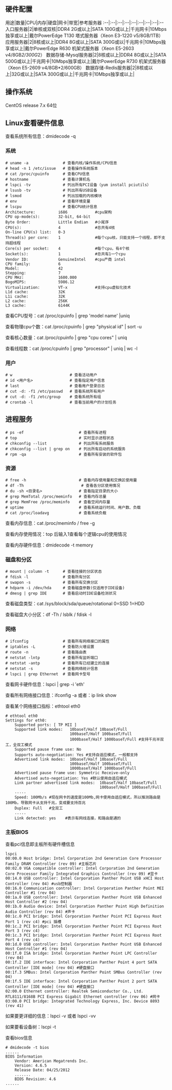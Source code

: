 ## 硬件配置
用途|数量|CPU|内存|硬盘|网卡|带宽|参考服务器
:--|:--|:--|:--|:--|:--|:--|:--|:--
入口服务器|2|单核或双核|DDR4 2G或以上|SATA 100G或以上|千兆网卡|10Mbps独享或以上|戴尔PowerEdge T130 塔式服务器（Xeon E3-1220 v5/8GB/1TB）
应用服务器|2|8核或以上|DDR4 8G或以上|SATA 300G或以|千兆网卡|10Mbps独享或以上|戴尔PowerEdge R630 机架式服务器（Xeon E5-2603 v4/8GB*2/300G*2）
数据存储-Mysql服务器|2|8核或以上|DDR4 8G或以上|SATA 500G或以上|千兆网卡|10Mbps独享或以上|戴尔PowerEdge R730 机架式服务器（Xeon E5-2609 v4/8GB*2/600GB）
数据存储-Redis服务器|2|8核或以上|32G或以上|SATA 300G或以上|千兆网卡|10Mbps独享或以上|

## 操作系统
CentOS release 7.x 64位

## Linux查看硬件信息
查看系统所有信息：dmidecode -q

### 系统
```
# uname -a               # 查看内核/操作系统/CPU信息
# head -n 1 /etc/issue   # 查看操作系统版本
# cat /proc/cpuinfo      # 查看CPU信息
# hostname               # 查看计算机名
# lspci -tv              # 列出所有PCI设备（yum install pciutils）
# lsusb -tv              # 列出所有USB设备
# lsmod                  # 列出加载的内核模块
# env                    # 查看环境变量
# lscpu                  # 查看CPU统计信息
Architecture:          i686            #cpu架构
CPU op-mode(s):        32-bit, 64-bit
Byte Order:            Little Endian   #小尾序
CPU(s):                4               #总共有4核
On-line CPU(s) list:   0-3
Thread(s) per core:    1               #每个cpu核，只能支持一个线程，即不支持超线程
Core(s) per socket:    4               #每个cpu，有4个核
Socket(s):             1               #总共有1一个cpu
Vendor ID:             GenuineIntel    #cpu产商 intel
CPU family:            6
Model:                 42
Stepping:              7
CPU MHz:               1600.000
BogoMIPS:              5986.12
Virtualization:        VT-x            #支持cpu虚拟化技术
L1d cache:             32K
L1i cache:             32K
L2 cache:              256K
L3 cache:              6144K
```
查看CPU型号：cat /proc/cpuinfo | grep 'model name' |uniq

查看物理cpu个数：cat /proc/cpuinfo | grep "physical id" | sort -u

查看核心数量：cat /proc/cpuinfo | grep "cpu cores" | uniq

查看线程数：cat /proc/cpuinfo | grep "processor" | uniq | wc -l

### 用户
```
# w                         # 查看活动用户
# id <用户名>                # 查看指定用户信息
# last                      # 查看用户登录日志
# cut -d: -f1 /etc/passwd   # 查看系统所有用户
# cut -d: -f1 /etc/group    # 查看系统所有组
# crontab -l                # 查看当前用户的计划任务
```

## 进程服务
```
# ps -ef                        # 查看所有进程
# top                           # 实时显示进程状态
# chkconfig --list              # 列出所有系统服务
# chkconfig --list | grep on    # 列出所有启动的系统服务
# rpm -qa                       # 查看所有安装的软件包
```

### 资源
```
# free -h                       # 查看内存使用量和交换区使用量
# df -Th                         # 查看各分区使用情况
# du -sh <目录名>                # 查看指定目录的大小
# grep MemTotal /proc/meminfo   # 查看内存总量
# grep MemFree /proc/meminfo    # 查看空闲内存量
# uptime                        # 查看系统运行时间、用户数、负载
# cat /proc/loadavg             # 查看系统负载
```
查看内存信息：cat /proc/meminfo / free -g

查看内存使用情况：top 后输入1查看每个逻辑cpu的使用情况

查看内存硬件信息：dmidecode -t memory

### 磁盘和分区
```
# mount | column -t      # 查看挂接的分区状态
# fdisk -l               # 查看所有分区
# swapon -s              # 查看所有交换分区
# hdparm -i /dev/hda     # 查看磁盘参数(仅适用于IDE设备)
# dmesg | grep IDE       # 查看启动时IDE设备检测状况
```
查看磁盘类型：cat /sys/block/sda/queue/rotational 0=SSD 1=HDD

查看磁盘大小分区：df -Th / lsblk / fdisk -l

### 网络
```
# ifconfig               # 查看所有网络接口的属性
# iptables -L            # 查看防火墙设置
# route -n               # 查看路由表
# netstat -lntp          # 查看所有监听端口
# netstat -antp          # 查看所有已经建立的连接
# netstat -s             # 查看网络统计信息
# lspci | grep Ethernet  # 查看网卡型号
```
查看网卡硬件信息：lspci | grep -i 'eth'

查看所有网络接口信息：ifconfig -a 或者：ip link show

查看某个网络接口指标：ethtool eth0
```
# ethtool eth0
Settings for eth0:
    Supported ports: [ TP MII ]
    Supported link modes:   10baseT/Half 10baseT/Full
                            100baseT/Half 100baseT/Full
                            1000baseT/Half 1000baseT/Full #支持千兆半双工，全双工模式
    Supported pause frame use: No
    Supports auto-negotiation: Yes #支持自适应模式，一般都支持
    Advertised link modes:  10baseT/Half 10baseT/Full
                            100baseT/Half 100baseT/Full
                            1000baseT/Half 1000baseT/Full
    Advertised pause frame use: Symmetric Receive-only
    Advertised auto-negotiation: Yes #默认使用自适应模式
    Link partner advertised link modes:  10baseT/Half 10baseT/Full
                                         100baseT/Half 100baseT/Full
    .....
    Speed: 100Mb/s #现在网卡的速度是100Mb,网卡使用自适应模式，所以推测路由是100Mb，导致网卡从支持千兆，变成要支持百兆
    Duplex: Full   #全双工
    .....
    Link detected: yes    #表示有网线连接，和路由是通的

```

### 主板BIOS
查看pci信息即主板所有硬件槽信息
```
lspci
00:00.0 Host bridge: Intel Corporation 2nd Generation Core Processor Family DRAM Controller (rev 09) #主板芯片
00:02.0 VGA compatible controller: Intel Corporation 2nd Generation Core Processor Family Integrated Graphics Controller (rev 09) #显卡
00:14.0 USB controller: Intel Corporation Panther Point USB xHCI Host Controller (rev 04) #usb控制器
00:16.0 Communication controller: Intel Corporation Panther Point MEI Controller #1 (rev 04)
00:1a.0 USB controller: Intel Corporation Panther Point USB Enhanced Host Controller #2 (rev 04)
00:1b.0 Audio device: Intel Corporation Panther Point High Definition Audio Controller (rev 04) #声卡
00:1c.0 PCI bridge: Intel Corporation Panther Point PCI Express Root Port 1 (rev c4) #pci 插槽
00:1c.2 PCI bridge: Intel Corporation Panther Point PCI Express Root Port 3 (rev c4)
00:1c.3 PCI bridge: Intel Corporation Panther Point PCI Express Root Port 4 (rev c4)
00:1d.0 USB controller: Intel Corporation Panther Point USB Enhanced Host Controller #1 (rev 04)
00:1f.0 ISA bridge: Intel Corporation Panther Point LPC Controller (rev 04)
00:1f.2 IDE interface: Intel Corporation Panther Point 4 port SATA Controller [IDE mode] (rev 04) #硬盘接口
00:1f.3 SMBus: Intel Corporation Panther Point SMBus Controller (rev 04)
00:1f.5 IDE interface: Intel Corporation Panther Point 2 port SATA Controller [IDE mode] (rev 04) #硬盘接口
02:00.0 Ethernet controller: Realtek Semiconductor Co., Ltd. RTL8111/8168B PCI Express Gigabit Ethernet controller (rev 06) #网卡
03:00.0 PCI bridge: Integrated Technology Express, Inc. Device 8893 (rev 41)
```
如果要更详细的信息：lspci -v 或者 lspci -vv

如果要看设备树：lscpi -t

查看bios信息
```
# dmidecode -t bios
......
BIOS Information
    Vendor: American Megatrends Inc.
    Version: 4.6.5
    Release Date: 04/25/2012
    .......
    BIOS Revision: 4.6
......
```
